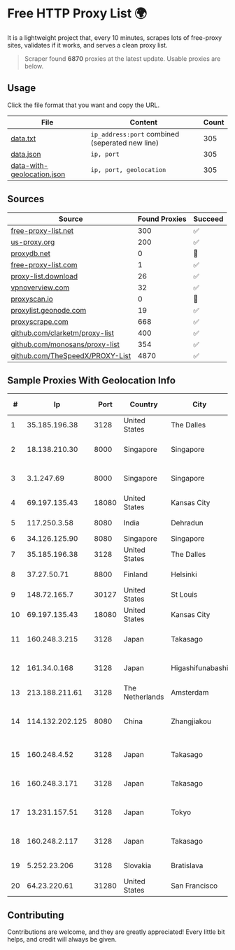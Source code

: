 
# Free HTTP Proxy List 🌍

It is a lightweight project that, every 10 minutes, scrapes lots of free-proxy sites, validates if it works, and serves a clean proxy list.


> Scraper found **6870** proxies at the latest update. Usable proxies are below.

## Usage

Click the file format that you want and copy the URL.


|File|Content|Count|
|----|-------|-----|
|[data.txt](https://raw.githubusercontent.com/themiralay/Proxy-List-World/master/data.txt)|`ip_address:port` combined (seperated new line)|305|
|[data.json](https://raw.githubusercontent.com/themiralay/Proxy-List-World/master/data.json)|`ip, port`|305|
|[data-with-geolocation.json](https://raw.githubusercontent.com/themiralay/Proxy-List-World/master/data-with-geolocation.json)|`ip, port, geolocation`|305|

## Sources

|Source|Found Proxies|Succeed|
|------|-------------|-------|
|[free-proxy-list.net](https://free-proxy-list.net)|300|✅|
|[us-proxy.org](https://www.us-proxy.org)|200|✅|
|[proxydb.net](http://proxydb.net)|0|🚫|
|[free-proxy-list.com](https://free-proxy-list.com/?page=&port=&type%5B%5D=http&type%5B%5D=https&up_time=0&search=Search)|1|✅|
|[proxy-list.download](https://www.proxy-list.download/HTTP)|26|✅|
|[vpnoverview.com](https://vpnoverview.com/privacy/anonymous-browsing/free-proxy-servers)|32|✅|
|[proxyscan.io](https://www.proxyscan.io)|0|🚫|
|[proxylist.geonode.com](https://proxylist.geonode.com/api/proxy-list?limit=300&page=1&sort_by=lastChecked&sort_type=desc&protocols=http,https)|19|✅|
|[proxyscrape.com](https://api.proxyscrape.com/v2/?request=displayproxies&protocol=http&timeout=10000&country=all&ssl=all&anonymity=all)|668|✅|
|[github.com/clarketm/proxy-list](https://raw.githubusercontent.com/clarketm/proxy-list/master/proxy-list-raw.txt)|400|✅|
|[github.com/monosans/proxy-list](https://raw.githubusercontent.com/monosans/proxy-list/main/proxies/http.txt)|354|✅|
|[github.com/TheSpeedX/PROXY-List](https://raw.githubusercontent.com/TheSpeedX/PROXY-List/master/http.txt)|4870|✅|


## Sample Proxies With Geolocation Info

|#|Ip|Port|Country|City|Internet Service Provider|
|-|--|----|-------|----|-------------------------|
|1|35.185.196.38|3128|United States|The Dalles|Google LLC|
|2|18.138.210.30|8000|Singapore|Singapore|Amazon Technologies Inc.|
|3|3.1.247.69|8000|Singapore|Singapore|Amazon Technologies Inc.|
|4|69.197.135.43|18080|United States|Kansas City|WholeSale Internet|
|5|117.250.3.58|8080|India|Dehradun|Bharat Sanchar Nigam Ltd|
|6|34.126.125.90|8080|Singapore|Singapore|Google LLC|
|7|35.185.196.38|3128|United States|The Dalles|Google LLC|
|8|37.27.50.71|8800|Finland|Helsinki|Hetzner Online GmbH|
|9|148.72.165.7|30127|United States|St Louis|GoDaddy.com|
|10|69.197.135.43|18080|United States|Kansas City|WholeSale Internet|
|11|160.248.3.215|3128|Japan|Takasago|NTT PC Communications, Inc.|
|12|161.34.0.168|3128|Japan|Higashifunabashi|NTT PC Communications, Inc.|
|13|213.188.211.61|3128|The Netherlands|Amsterdam|Fly.io, Inc.|
|14|114.132.202.125|8080|China|Zhangjiakou|CNC Group CHINA169 Hebei Province network|
|15|160.248.4.52|3128|Japan|Takasago|NTT PC Communications, Inc.|
|16|160.248.3.171|3128|Japan|Takasago|NTT PC Communications, Inc.|
|17|13.231.157.51|3128|Japan|Tokyo|Amazon Technologies Inc.|
|18|160.248.2.117|3128|Japan|Takasago|NTT PC Communications, Inc.|
|19|5.252.23.206|3128|Slovakia|Bratislava|Stark Industries Solutions LTD|
|20|64.23.220.61|31280|United States|San Francisco|DigitalOcean, LLC|



## Contributing

Contributions are welcome, and they are greatly appreciated! Every
little bit helps, and credit will always be given.

